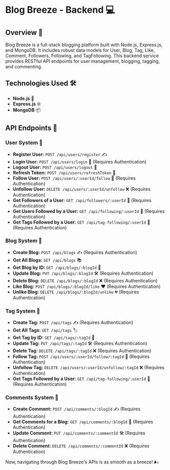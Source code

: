 # Blog Breeze - Backend 💻

## Overview 🌟

Blog Breeze is a full-stack blogging platform built with Node.js, Express.js, and MongoDB. It includes robust data models for User, Blog, Tag, Like, Comment, Followers, Following, and TagFollowing. This backend service provides RESTful API endpoints for user management, blogging, tagging, and commenting.

## Technologies Used 🛠️

- **Node.js** 🚀
- **Express.js** 🌐
- **MongoDB** 📦

## API Endpoints 🚀

### User System 👤

- **Register User:** `POST /api/users/register` ✍️
- **Login User:** `POST /api/users/login` 🔑 (Requires Authentication)
- **Logout User:** `POST /api/users/logout` 🚪
- **Refresh Token:** `POST /api/users/refreshToken` 🔄
- **Follow User:** `POST /api/users/:userId/follow` 👥 (Requires Authentication)
- **Unfollow User:** `DELETE /api/users/:userId/unfollow` ❌ (Requires Authentication)
- **Get Followers of a User:** `GET /api/followers/:userId` 👥 (Requires Authentication)
- **Get Users Followed by a User:** `GET /api/following/:userId` 👣 (Requires Authentication)
- **Get Tags Followed by a User:** `GET /api/tag-following/:userId` 🔖 (Requires Authentication)

### Blog System 📝

- **Create Blog:** `POST /api/blogs` ✍️ (Requires Authentication)
- **Get All Blogs:** `GET /api/blogs` 📚
- **Get Blog by ID:** `GET /api/blogs/:blogId` 📖
- **Update Blog:** `PUT /api/blogs/:blogId` 🛠️ (Requires Authentication)
- **Delete Blog:** `DELETE /api/blogs/:blogId` ❌ (Requires Authentication)
- **Like Blog:** `POST /api/blogs/:blogId/like` ❤️ (Requires Authentication)
- **Unlike Blog:** `DELETE /api/blogs/:blogId/unlike` 💔 (Requires Authentication)

### Tag System 🔖

- **Create Tag:** `POST /api/tags` ✍️ (Requires Authentication)
- **Get All Tags:** `GET /api/tags` 🏷️
- **Get Tag by ID:** `GET /api/tags/:tagId` 📖
- **Update Tag:** `PUT /api/tags/:tagId` 🛠️ (Requires Authentication)
- **Delete Tag:** `DELETE /api/tags/:tagId` ❌ (Requires Authentication)
- **Follow Tag:** `POST /api/users/:userId/follow/:tagId` 👥 (Requires Authentication)
- **Unfollow Tag:** `DELETE /api/users/:userId/unfollow/:tagId` ❌ (Requires Authentication)
- **Get Tags Followed by a User:** `GET /api/tag-following/:userId` 🔖 (Requires Authentication)

### Comments System 💬

- **Create Comment:** `POST /api/comments/:blogId` ✍️ (Requires Authentication)
- **Get Comments for a Blog:** `GET /api/comments/:blogId` 💬 (Requires Authentication)
- **Update Comment:** `PUT /api/comments/:commentId` 🛠️ (Requires Authentication)
- **Delete Comment:** `DELETE /api/comments/:commentId` ❌ (Requires Authentication)

Now, navigating through Blog Breeze's APIs is as smooth as a breeze! 🌬️
